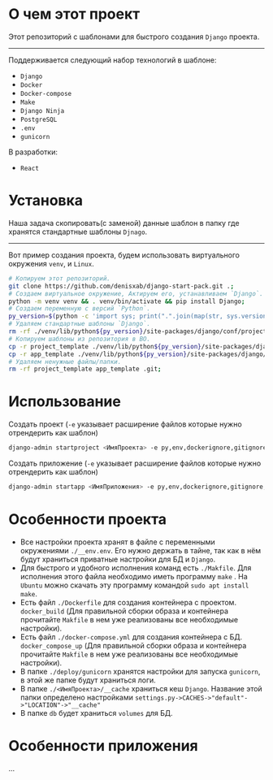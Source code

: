 # О чем этот проект

Этот репозиторий с шаблонами для быстрого создания `Django` проекта.

---

Поддерживается следующий набор технологий в шаблоне:

- `Django`
- `Docker`
- `Docker-compose`
- `Make`
- `Django Ninja`
- `PostgreSQL`
- `.env`
- `gunicorn`

В разработки:

- `React`

# Установка

Наша задача скопировать(с заменой) данные шаблон в папку где хранятся стандартные шаблоны `Djnago`.

---

Вот пример создания проекта, будем использовать виртуального окружения `venv`, и `Linux`.

```bash
# Копируем этот репозиторий.
git clone https://github.com/denisxab/django-start-pack.git .;
# Создаем виртуальное окружение, Актируем его, устанавливаем `Django`.
python -m venv venv && . venv/bin/activate && pip install Django;
# Создаем переменную с версий `Python`.
py_version=$(python -c 'import sys; print(".".join(map(str, sys.version_info[:2])))');
# Удаляем стандартные шаблоны `Django`.
rm -rf ./venv/lib/python${py_version}/site-packages/django/conf/project_template ./venv/lib/python${py_version}/site-packages/django/conf/app_template;
# Копируем шаблоны из репозитория в ВО.
cp -r project_template ./venv/lib/python${py_version}/site-packages/django/conf/;
cp -r app_template ./venv/lib/python${py_version}/site-packages/django/conf/;
# Удаляем ненужные файлы/папки.
rm -rf project_template app_template .git;
```

# Использование

Создать проект (`-e` указывает расширение файлов которые нужно отрендерить как шаблон)

```bash
django-admin startproject <ИмяПроекта> -e py,env,dockerignore,gitignore,yml,yaml,sh;
```

Создать приложение (`-e` указывает расширение файлов которые нужно отрендерить как шаблон)

```bash
django-admin startapp <ИмяПриложения> -e py,env,dockerignore,gitignore,yml,yaml,sh;
```

# Особенности проекта

- Все настройки проекта хранят в файле с переменными окружениями `./__env.env`. Его нужно держать в тайне, так как в нём
  будут храниться приватные настройки для БД и `Django`.
- Для быстрого и удобного исполнения команд есть `./Makfile`. Для исполнения этого файла необходимо иметь
  программу `make`
  . На `Ubuntu` можно скачать эту программу командой `sudo apt install make`.
- Есть файл `./Dockerfile` для создания контейнера с проектом. `docker_build`  (Для правильной сборки образа и
  контейнера прочитайте `Makfile` в нем уже реализованы все необходимые настройки).
- Есть файл `./docker-compose.yml` для создания контейнера с БД. `docker_compose_up` (Для правильной сборки образа и
  контейнера прочитайте `Makfile` в нем уже реализованы все необходимые настройки).
- В папке `./deploy/gunicorn` хранятся настройки для запуска `gunicorn`, в этой же папке будут храниться логи.
- В папке `./<ИмяПроекта>/__cache` храниться кеш `Django`. Название этой папки определено
  настройками `settings.py->CACHES->"default"->"LOCATION"->"__cache"`
- В папке `db` будет храниться `volumes` для БД.

# Особенности приложения

...